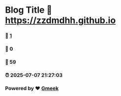 # Blog Title :link: https://zzdmdhh.github.io 
### :page_facing_up: [1](https://zzdmdhh.github.io/tag.html) 
### :speech_balloon: 0 
### :hibiscus: 59 
### :alarm_clock: 2025-07-07 21:27:03 
### Powered by :heart: [Gmeek](https://github.com/Meekdai/Gmeek)
